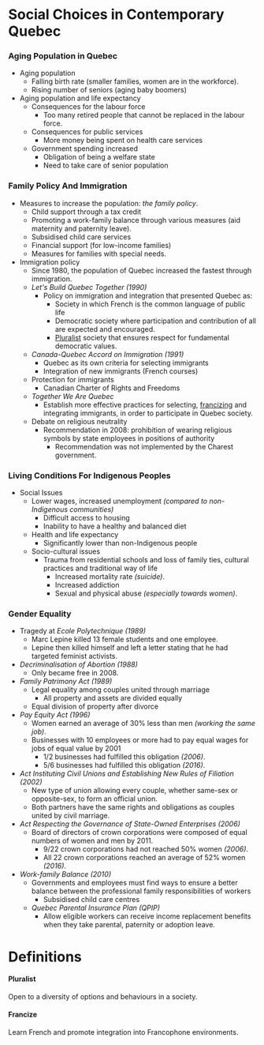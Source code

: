 # Social Choices in Contemporary Quebec

### Aging Population in Quebec

* Aging population
  * Falling birth rate (smaller families, women are in the workforce).
  * Rising number of seniors (aging baby boomers)
* Aging population and life expectancy
  * Consequences for the labour force
    * Too many retired people that cannot be replaced in the labour force.
  * Consequences for public services
    * More money being spent on health care services
  * Government spending increased
    * Obligation of being a welfare state
    * Need to take care of senior population

### Family Policy And Immigration

* Measures to increase the population: *the family policy*.
  * Child support through a tax credit
  * Promoting a work-family balance through various measures (aid maternity and paternity leave).
  * Subsidised child care services
  * Financial support (for low-income families)
  * Measures for families with special needs.
* Immigration policy
  * Since 1980, the population of Quebec increased the fastest through immigration.
  * *Let's Build Quebec Together* *(1990)*
    * Policy on immigration and integration that presented Quebec as:
      * Society in which French is the common language of public life
      * Democratic society where participation and contribution of all are expected and encouraged.
      * [Pluralist](#pluralist) society that ensures respect for fundamental democratic values.
  * *Canada-Quebec Accord on Immigration* *(1991)*
    * Quebec as its own criteria for selecting immigrants
    * Integration of new immigrants (French courses)
  * Protection for immigrants
    * Canadian Charter of Rights and Freedoms
  * *Together We Are Quebec*
    * Establish more effective practices for selecting, [francizing](#francize) and integrating immigrants, in order to participate in Quebec society.
  * Debate on religious neutrality
    * Recommendation in 2008: prohibition of wearing religious symbols by state employees in positions of authority
      * Recommendation was not implemented by the Charest government.

### Living Conditions For Indigenous Peoples

* Social Issues
  * Lower wages, increased unemployment *(compared to non-Indigenous communities)*
    * Difficult access to housing
    * Inability to have a healthy and balanced diet
  * Health and life expectancy
    * Significantly lower than non-Indigenous people
  * Socio-cultural issues
    * Trauma from residential schools and loss of family ties, cultural practices and traditional way of life
      * Increased mortality rate *(suicide)*.
      * Increased addiction
      * Sexual and physical abuse *(especially towards women)*.

### Gender Equality

* Tragedy at *Ecole Polytechnique* *(1989)*
  * Marc Lepine killed 13 female students and one employee.
  * Lepine then killed himself and left a letter stating that he had targeted feminist activists.
* *Decriminalisation of Abortion* *(1988)*
  * Only became free in 2008.
* *Family Patrimony Act* *(1989)*
  * Legal equality among couples united through marriage
    * All property and assets are divided equally
  * Equal division of property after divorce
* *Pay Equity Act* *(1996)*
  * Women earned an average of 30% less than men *(working the same job)*.
  * Businesses with 10 employees or more had to pay equal wages for jobs of equal value by 2001
    * 1/2 businesses had fulfilled this obligation *(2006)*.
    * 5/6 businesses had fulfilled this obligation *(2016)*.
* *Act Instituting Civil Unions and Establishing New Rules of Filiation* *(2002)*
  * New type of union allowing every couple, whether same-sex or opposite-sex, to form an official union.
  * Both partners have the same rights and obligations as couples united by civil marriage.
* *Act Respecting the Governance of State-Owned Enterprises* *(2006)*
  * Board of directors of crown corporations were composed of equal numbers of women and men by 2011.
    * 9/22 crown corporations had not reached 50% women *(2006)*.
    * All 22 crown corporations reached an average of 52% women *(2016)*.
* *Work-family Balance* *(2010)*
  * Governments and employees must find ways to ensure a better balance between the professional family responsibilities of workers
    * Subsidised child care centres
  * *Quebec Parental Insurance Plan* *(QPIP)*
    * Allow eligible workers can receive income replacement benefits when they take parental, paternity or adoption leave.

# Definitions

#### Pluralist

Open to a diversity of options and behaviours in a society.

#### Francize

Learn French and promote integration into Francophone environments. 